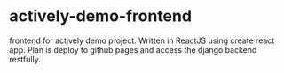 # actively-demo-frontend
frontend for actively demo project. Written in ReactJS using create react app. Plan is deploy to github pages and access the django backend restfully. 

